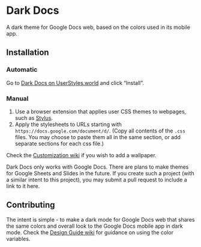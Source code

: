 # Dark Docs
A dark theme for Google Docs web, based on the colors used in its mobile app. 

## Installation

### Automatic

Go to [Dark Docs on UserStyles.world](https://userstyles.world/style/2597/dark-docs) and click “Install”. 

### Manual 

1. Use a browser extension that applies user CSS themes to webpages, such as [Stylus](https://github.com/openstyles/stylus/).
2. Apply the stylesheets to URLs starting with `https://docs.google.com/document/d/`. (Copy all contents of the `.css` files. You may choose to paste them all in the same section, or add separate sections for each css file.)

Check the [Customization wiki](https://github.com/winghongchan/dark-docs/wiki/Customization) if you wish to add a wallpaper. 

Dark Docs only works with Google Docs. There are plans to make themes for Google Sheets and Slides in the future. If you create such a project (with a similar intent to this project), you may submit a pull request to include a link to it here.

## Contributing
The intent is simple - to make a dark mode for Google Docs web that shares the same colors and overall look to the Google Docs mobile app in dark mode. Check the [Design Guide wiki](https://github.com/winghongchan/dark-docs/wiki/Design-Guide) for guidance on using the color variables.
